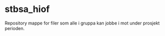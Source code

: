 # stbsa_hiof
Repository mappe for filer som alle i gruppa kan jobbe i mot under prosjekt perioden. 
